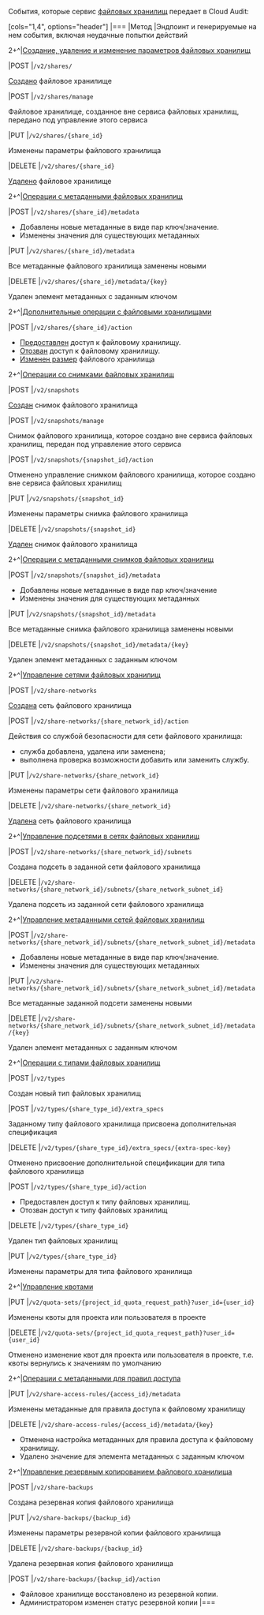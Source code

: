 События, которые сервис [файловых хранилищ](/ru/computing/iaas/concepts/about#file_share) передает в Cloud Audit:

[cols="1,4", options="header"]
|===
|Метод
|Эндпоинт и генерируемые на нем события, включая неудачные попытки действий

2+^|[Создание, удаление и изменение параметров файловых хранилищ](https://docs.openstack.org/api-ref/shared-file-system/index.html#create-share)

|POST
|`/v2/shares/`

[Создано](/ru/computing/iaas/service-management/fs-manage#creating_a_file_storage) файловое хранилище

|POST
|`/v2/shares/manage`

Файловое хранилище, созданное вне сервиса файловых хранилищ, передано под управление этого сервиса

|PUT
|`/v2/shares/{share_id}`

Изменены параметры файлового хранилища

|DELETE
|`/v2/shares/{share_id}`

[Удалено](/ru/computing/iaas/service-management/fs-manage#deleting_a_file_storage_and_its_network) файловое хранилище

2+^|[Операции с метаданными файловых хранилищ](https://docs.openstack.org/api-ref/shared-file-system/index.html#delete-share-metadata-item)

|POST
|`/v2/shares/{share_id}/metadata`

* Добавлены новые метаданные в виде пар ключ/значение.
* Изменены значения для существующих метаданных

|PUT
|`/v2/shares/{share_id}/metadata`

Все метаданные файлового хранилища заменены новыми

|DELETE
|`/v2/shares/{share_id}/metadata/{key}`

Удален элемент метаданных с заданным ключом

2+^|[Дополнительные операции с файловыми хранилищами](https://docs.openstack.org/api-ref/shared-file-system/index.html#grant-access)

|POST
|`/v2/shares/{share_id}/action`

* [Предоставлен](/ru/computing/iaas/service-management/fs-manage#adding_an_access_rule) доступ к файловому хранилищу.
* [Отозван](/ru/computing/iaas/service-management/fs-manage#deleting_an_access_rule) доступ к файловому хранилищу.
* [Изменен размер](/ru/computing/iaas/service-management/fs-manage#increasing_file_storage_size) файлового хранилища

2+^|[Операции со снимками файловых хранилищ](https://docs.openstack.org/api-ref/shared-file-system/index.html#share-snapshots)

|POST
|`/v2/snapshots`

[Создан](/ru/computing/iaas/service-management/fs-manage#creating_a_snapshot) снимок файлового хранилища

|POST
|`/v2/snapshots/manage`

Снимок файлового хранилища, которое создано вне сервиса файловых хранилищ, передан под управление этого сервиса

|POST
|`/v2/snapshots/{snapshot_id}/action`

Отменено управление снимком файлового хранилища, которое создано вне сервиса файловых хранилищ

|PUT
|`/v2/snapshots/{snapshot_id}`

Изменены параметры снимка файлового хранилища

|DELETE
|`/v2/snapshots/{snapshot_id}`

[Удален](/ru/computing/iaas/service-management/fs-manage#deleting_a_snapshot) снимок файлового хранилища

2+^|[Операции с метаданными снимков файловых хранилищ](https://docs.openstack.org/api-ref/shared-file-system/index.html#snapshot-metadata-since-api-v2-73)

|POST
|`/v2/snapshots/{snapshot_id}/metadata`

* Добавлены новые метаданные в виде пар ключ/значение
* Изменены значения для существующих метаданных

|PUT
|`/v2/snapshots/{snapshot_id}/metadata`

Все метаданные снимка файлового хранилища заменены новыми

|DELETE
|`/v2/snapshots/{snapshot_id}/metadata/{key}`

Удален элемент метаданных с заданным ключом

2+^|[Управление сетями файловых хранилищ](https://docs.openstack.org/api-ref/shared-file-system/index.html#share-networks)

|POST
|`/v2/share-networks`

[Создана](/ru/computing/iaas/service-management/fs-manage#creating_a_file_storage) сеть файлового хранилища

|POST
|`/v2/share-networks/{share_network_id}/action`

Действия со службой безопасности для сети файлового хранилища:

* служба добавлена, удалена или заменена;
* выполнена проверка возможности добавить или заменить службу.

|PUT
|`/v2/share-networks/{share_network_id}`

Изменены параметры сети файлового хранилища

|DELETE
|`/v2/share-networks/{share_network_id}`

[Удалена](/ru/computing/iaas/service-management/fs-manage#deleting_a_file_storage_and_its_network) сеть файлового хранилища

2+^|[Управление подсетями в сетях файловых хранилищ](https://docs.openstack.org/api-ref/shared-file-system/index.html#share-network-subnets-since-api-v2-51)

|POST
|`/v2/share-networks/{share_network_id}/subnets`

Создана подсеть в заданной сети файлового хранилища

|DELETE
|`/v2/share-networks/{share_network_id}/subnets/{share_network_subnet_id}`

Удалена подсеть из заданной сети файлового хранилища

2+^|[Управление метаданными сетей файловых хранилищ](https://docs.openstack.org/api-ref/shared-file-system/index.html#share-network-subnets-metadata-since-api-v2-78)

|POST
|`/v2/share-networks/{share_network_id}/subnets/{share_network_subnet_id}/metadata`

* Добавлены новые метаданные в виде пар ключ/значение.
* Изменены значения для существующих метаданных

|PUT
|`/v2/share-networks/{share_network_id}/subnets/{share_network_subnet_id}/metadata`

Все метаданные заданной подсети заменены новыми

|DELETE
|`/v2/share-networks/{share_network_id}/subnets/{share_network_subnet_id}/metadata/{key}`

Удален элемент метаданных с заданным ключом

2+^|[Операции с типами файловых хранилищ](https://docs.openstack.org/api-ref/shared-file-system/index.html#share-types)

|POST
|`/v2/types`

Создан новый тип файловых хранилищ

|POST
|`/v2/types/{share_type_id}/extra_specs`

Заданному типу файлового хранилища присвоена дополнительная спецификация 

|DELETE
|`/v2/types/{share_type_id}/extra_specs/{extra-spec-key}`

Отменено присвоение дополнительной спецификации для типа файлового хранилища

|POST
|`/v2/types/{share_type_id}/action`

* Предоставлен доступ к типу файловых хранилищ.
* Отозван доступ к типу файловых хранилищ

|DELETE
|`/v2/types/{share_type_id}`

Удален тип файловых хранилищ

|PUT
|`/v2/types/{share_type_id}`

Изменены параметры для типа файлового хранилища

2+^|[Управление квотами](https://docs.openstack.org/api-ref/shared-file-system/index.html#quota-sets)

|PUT
|`/v2/quota-sets/{project_id_quota_request_path}?user_id={user_id}`

Изменены квоты для проекта или пользователя в проекте

|DELETE
|`/v2/quota-sets/{project_id_quota_request_path}?user_id={user_id}`

Отменено изменение квот для проекта или пользователя в проекте, т.е. квоты вернулись к значениям по умолчанию

2+^|[Операции с метаданными для правил доступа](https://docs.openstack.org/api-ref/shared-file-system/index.html#share-access-rule-metadata-since-api-v2-45)

|PUT
|`/v2/share-access-rules/{access_id}/metadata`

Изменены метаданные для правила доступа к файловому хранилищу

|DELETE
|`/v2/share-access-rules/{access_id}/metadata/{key}`

* Отменена настройка метаданных для правила доступа к файловому хранилищу.
* Удалено значение для элемента метаданных с заданным ключом

2+^|[Управление резервным копированием файлового хранилища](https://docs.openstack.org/api-ref/shared-file-system/index.html#share-backups-since-api-v2-80)

|POST
|`/v2/share-backups`

Создана резервная копия файлового хранилища

|PUT
|`/v2/share-backups/{backup_id}`

Изменены параметры резервной копии файлового хранилища

|DELETE
|`/v2/share-backups/{backup_id}`

Удалена резервная копия файлового хранилища

|POST
|`/v2/share-backups/{backup_id}/action`

* Файловое хранилище восстановлено из резервной копии.
* Администратором изменен статус резервной копии
|===
